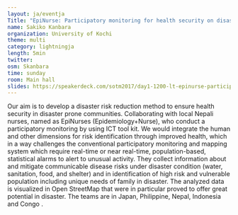 ```yaml
---
layout: ja/eventja
Title: "EpiNurse: Participatory monitoring for health security on disaster"
name: Sakiko Kanbara
organization: University of Kochi
theme: multi
category: lightningja
length: 5min
twitter:
osm: Skanbara
time: sunday
room: Main hall
slides: https://speakerdeck.com/sotm2017/day1-1200-lt-epinurse-participatory-monitoring-for-health-security-on-disaster
---
```

Our aim is to develop a disaster risk reduction method to ensure health security in disaster prone communities. Collaborating with local Nepali nurses, named as EpiNurses (Epidemiology+Nurse), who conduct a participatory monitoring by using ICT tool kit. We would integrate the human and other dimensions for risk identification through improved health, which in a way challenges the conventional participatory monitoring and mapping system which require real-time or near real-time, population-based, statistical alarms to alert to unusual activity.
They collect information about and mitigate communicable disease risks under disaster condition (water, sanitation, food, and shelter) and in identification of high risk and vulnerable population including unique needs of family in disaster. The analyzed data is visualized in Open StreetMap that  were in particular proved to offer great potential in disaster. The teams are in Japan, Philippine, Nepal, Indonesia and Congo .
